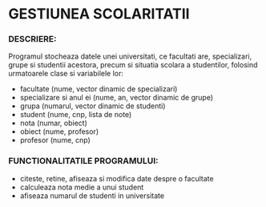 # GESTIUNEA SCOLARITATII

### DESCRIERE: 
Programul stocheaza datele unei universitati, ce facultati are, specializari, grupe si studentii acestora, precum si situatia scolara a studentilor, folosind urmatoarele clase si variabilele lor:
 - facultate (nume, vector dinamic de specializari)
 - specializare si anul ei (nume, an, vector dinamic de grupe)
 - grupa (numarul, vector dinamic de studenti)
 - student (nume, cnp, lista de note)
 - nota (numar, obiect)
 - obiect (nume, profesor)
 - profesor (nume, cnp)

### FUNCTIONALITATILE PROGRAMULUI:
 - citeste, retine, afiseaza si modifica date despre o facultate
 - calculeaza nota medie a unui student
 - afiseaza numarul de studenti in universitate
